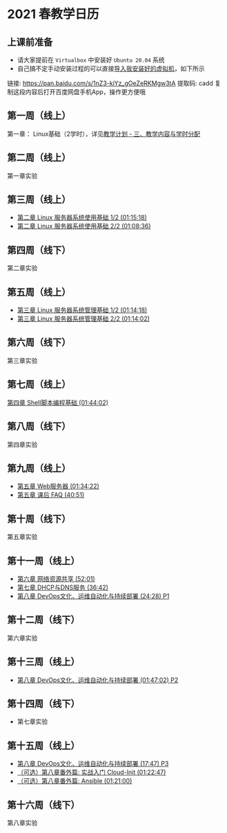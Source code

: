 # 2021 春教学日历

## 上课前准备

* 请大家提前在 `Virtualbox` 中安装好 `Ubuntu 20.04` 系统
* 自己搞不定手动安装过程的可以直接[导入我安装好的虚拟机](https://docs.oracle.com/cd/E36500_01/E36513/html/qs-import-vm.html)，如下所示

链接: https://pan.baidu.com/s/1nZ3-kiYz_gOeZeRKMgw3tA 提取码: cadd 复制这段内容后打开百度网盘手机App，操作更方便哦 

## 第一周（线上）

第一章： Linux基础（2学时），详见[教学计划 - 三、教学内容与学时分配](index.md#_4)

## 第二周（线上）

第一章实验

## 第三周（线上）

* [第二章 Linux 服务器系统使用基础 1/2 (01:15:18)](https://www.bilibili.com/video/av86361887)
* [第二章 Linux 服务器系统使用基础 2/2 (01:08:36)](https://www.bilibili.com/video/av86362253)

## 第四周（线下）

第二章实验

## 第五周（线上）

* [第三章 Linux 服务器系统管理基础 1/2 (01:14:18)](https://www.bilibili.com/video/av86370350)
* [第三章 Linux 服务器系统管理基础 2/2 (01:14:02)](https://www.bilibili.com/video/av86370626)

## 第六周（线下）

第三章实验

## 第七周（线上）

[第四章 Shell脚本编程基础 (01:44:02) ](https://www.bilibili.com/video/av86468696)

## 第八周（线下）

第四章实验

## 第九周（线上）

* [第五章 Web服务器 (01:34:22) ](https://www.bilibili.com/video/av86469421)
* [第五章 课后 FAQ (40:51)](https://www.bilibili.com/video/BV1de411p7Vq/)

## 第十周（线下）

第五章实验

## 第十一周（线上）

* [第六章 网络资源共享 (52:01)](https://www.bilibili.com/video/av86469945)
* [第七章 DHCP与DNS服务 (36:42)](https://www.bilibili.com/video/av86474973)
* [第八章 DevOps文化、运维自动化与持续部署 (24:28) P1](https://www.bilibili.com/video/av86475789)

## 第十二周（线下）

第六章实验

## 第十三周（线上）

* [第八章 DevOps文化、运维自动化与持续部署 (01:47:02) P2](https://www.bilibili.com/video/av86475789?p=2)

## 第十四周（线下）

* 第七章实验

## 第十五周（线上）

* [第八章 DevOps文化、运维自动化与持续部署 (17:47) P3](https://www.bilibili.com/video/av86475789?p=3)
* [（可选）第八章番外篇: 实战入门 Cloud-Init (01:22:47)](https://www.bilibili.com/video/BV1Cf4y1U7pQ)
* [（可选）第八章番外篇: Ansible (01:21:00)](https://www.bilibili.com/video/BV1kZ4y1p7Na)

## 第十六周（线下）

第八章实验

